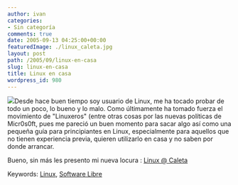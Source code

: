 ```yaml
---
author: ivan
categories:
- Sin categoría
comments: true
date: 2005-09-13 04:25:00+00:00
featuredImage: ./linux_caleta.jpg
layout: post
path: /2005/09/linux-en-casa
slug: linux-en-casa
title: Linux en casa
wordpress_id: 980
---
```


[![](http://photos1.blogger.com/blogger/5311/455/320/linux_caleta.jpg)](http://photos1.blogger.com/blogger/5311/455/1600/linux_caleta.jpg)Desde hace buen tiempo soy usuario de Linux, me ha tocado probar de todo un poco, lo bueno y lo malo. Como últimamente ha tomado fuerza el movimiento de "Linuxeros" (entre otras cosas por las nuevas políticas de Micr0s0ft, pues me pareció un buen momento para sacar algo así como una pequeña guía para principiantes en Linux, especialmente para aquellos que no tienen experiencia previa, quieren utilizarlo en casa y no saben por donde arrancar.

Bueno, sin más les presento mi nueva locura :
[Linux @ Caleta](http://caletalinux.blogspot.com/)

Keywords: [Linux](http://www.technorati.com/tag/Linux), [Software Libre](http://www.technorati.com/tag/software%20libre)